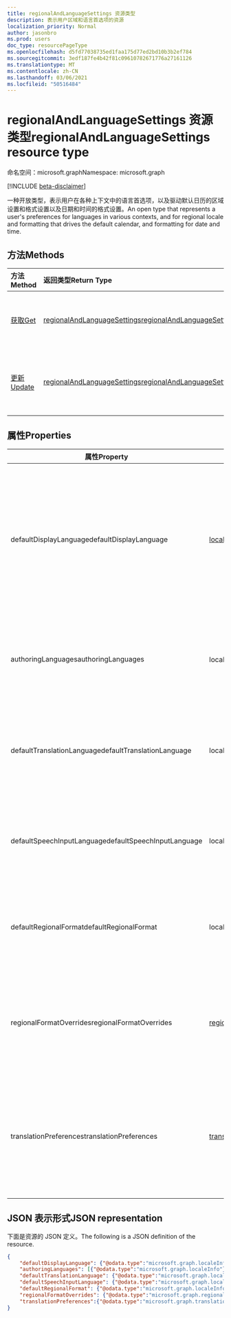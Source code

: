 ```yaml
---
title: regionalAndLanguageSettings 资源类型
description: 表示用户区域和语言首选项的资源
localization_priority: Normal
author: jasonbro
ms.prod: users
doc_type: resourcePageType
ms.openlocfilehash: d5fd77038735ed1faa175d77ed2bd10b3b2ef784
ms.sourcegitcommit: 3edf187fe4b42f81c09610782671776a27161126
ms.translationtype: MT
ms.contentlocale: zh-CN
ms.lasthandoff: 03/06/2021
ms.locfileid: "50516484"
---
```

# <a name="regionalandlanguagesettings-resource-type"></a><span data-ttu-id="3f9ab-103">regionalAndLanguageSettings 资源类型</span><span class="sxs-lookup"><span data-stu-id="3f9ab-103">regionalAndLanguageSettings resource type</span></span>

<span data-ttu-id="3f9ab-104">命名空间：microsoft.graph</span><span class="sxs-lookup"><span data-stu-id="3f9ab-104">Namespace: microsoft.graph</span></span>

[!INCLUDE [beta-disclaimer](../../includes/beta-disclaimer.md)]

<span data-ttu-id="3f9ab-105">一种开放类型，表示用户在各种上下文中的语言首选项，以及驱动默认日历的区域设置和格式设置以及日期和时间的格式设置。</span><span class="sxs-lookup"><span data-stu-id="3f9ab-105">An open type that represents a user's preferences for languages in various contexts, and for regional locale and formatting that drives the default calendar, and formatting for date and time.</span></span>

## <a name="methods"></a><span data-ttu-id="3f9ab-106">方法</span><span class="sxs-lookup"><span data-stu-id="3f9ab-106">Methods</span></span>

| <span data-ttu-id="3f9ab-107">方法</span><span class="sxs-lookup"><span data-stu-id="3f9ab-107">Method</span></span>                                                 | <span data-ttu-id="3f9ab-108">返回类型</span><span class="sxs-lookup"><span data-stu-id="3f9ab-108">Return Type</span></span>                                                   | <span data-ttu-id="3f9ab-109">说明</span><span class="sxs-lookup"><span data-stu-id="3f9ab-109">Description</span></span>                                                                                        |
|:-------------------------------------------------------|:--------------------------------------------------------------|:---------------------------------------------------------------------------------------------------|
| [<span data-ttu-id="3f9ab-110">获取</span><span class="sxs-lookup"><span data-stu-id="3f9ab-110">Get</span></span>](../api/regionalAndLanguageSettings-get.md)       | [<span data-ttu-id="3f9ab-111">regionalAndLanguageSettings</span><span class="sxs-lookup"><span data-stu-id="3f9ab-111">regionalAndLanguageSettings</span></span>](regionalAndLanguageSettings.md) | <span data-ttu-id="3f9ab-112">读取 **regionalAndLanguageSettings 对象** 的属性。</span><span class="sxs-lookup"><span data-stu-id="3f9ab-112">Read properties of a **regionalAndLanguageSettings** object.</span></span>                                       |
| [<span data-ttu-id="3f9ab-113">更新</span><span class="sxs-lookup"><span data-stu-id="3f9ab-113">Update</span></span>](../api/regionalandlanguagesettings-update.md) | [<span data-ttu-id="3f9ab-114">regionalAndLanguageSettings</span><span class="sxs-lookup"><span data-stu-id="3f9ab-114">regionalAndLanguageSettings</span></span>](regionalAndLanguageSettings.md) | <span data-ttu-id="3f9ab-115">为用户更新 **regionalAndLanguageSettings** 对象的所有属性或部分属性。</span><span class="sxs-lookup"><span data-stu-id="3f9ab-115">Update all or a subset of the properties of the **regionalAndLanguageSettings** object for a user.</span></span> |

## <a name="properties"></a><span data-ttu-id="3f9ab-116">属性</span><span class="sxs-lookup"><span data-stu-id="3f9ab-116">Properties</span></span>
| <span data-ttu-id="3f9ab-117">属性</span><span class="sxs-lookup"><span data-stu-id="3f9ab-117">Property</span></span>                   | <span data-ttu-id="3f9ab-118">类型</span><span class="sxs-lookup"><span data-stu-id="3f9ab-118">Type</span></span>                                                  | <span data-ttu-id="3f9ab-119">说明</span><span class="sxs-lookup"><span data-stu-id="3f9ab-119">Description</span></span>                                                                                                                                                         |
|----------------------------|-------------------------------------------------------|---------------------------------------------------------------------------------------------------------------------------------------------------------------------|
| <span data-ttu-id="3f9ab-120">defaultDisplayLanguage</span><span class="sxs-lookup"><span data-stu-id="3f9ab-120">defaultDisplayLanguage</span></span>     | [<span data-ttu-id="3f9ab-121">localeInfo</span><span class="sxs-lookup"><span data-stu-id="3f9ab-121">localeInfo</span></span>](localeinfo.md)                           | <span data-ttu-id="3f9ab-122">用户的首选用户界面语言 (菜单、按钮、功能区、警告消息) Microsoft Web 应用程序。</span><span class="sxs-lookup"><span data-stu-id="3f9ab-122">The  user's preferred user interface language (menus, buttons, ribbons, warning messages) for Microsoft web applications.</span></span><br><br><span data-ttu-id="3f9ab-123">默认返回。</span><span class="sxs-lookup"><span data-stu-id="3f9ab-123">Returned by default.</span></span> <span data-ttu-id="3f9ab-124">不可为空。</span><span class="sxs-lookup"><span data-stu-id="3f9ab-124">Not nullable.</span></span> |
| <span data-ttu-id="3f9ab-125">authoringLanguages</span><span class="sxs-lookup"><span data-stu-id="3f9ab-125">authoringLanguages</span></span>         | <span data-ttu-id="3f9ab-126">localeInfo 集合</span><span class="sxs-lookup"><span data-stu-id="3f9ab-126">localeInfo collection</span></span>                                 | <span data-ttu-id="3f9ab-127">用户读取和作者使用的语言的优先级列表。</span><span class="sxs-lookup"><span data-stu-id="3f9ab-127">Prioritized list of languages the user reads and authors in.</span></span><br><br><span data-ttu-id="3f9ab-128">默认返回。</span><span class="sxs-lookup"><span data-stu-id="3f9ab-128">Returned by default.</span></span> <span data-ttu-id="3f9ab-129">不可为空。</span><span class="sxs-lookup"><span data-stu-id="3f9ab-129">Not nullable.</span></span>                                                              |
| <span data-ttu-id="3f9ab-130">defaultTranslationLanguage</span><span class="sxs-lookup"><span data-stu-id="3f9ab-130">defaultTranslationLanguage</span></span> | <span data-ttu-id="3f9ab-131">localeInfo</span><span class="sxs-lookup"><span data-stu-id="3f9ab-131">localeInfo</span></span>                                            | <span data-ttu-id="3f9ab-132">用户期望将文档、电子邮件和邮件翻译为的语言。</span><span class="sxs-lookup"><span data-stu-id="3f9ab-132">The language a user expects to have documents, emails, and messages translated into.</span></span><br><br><span data-ttu-id="3f9ab-133">默认情况下返回。</span><span class="sxs-lookup"><span data-stu-id="3f9ab-133">Returned by default.</span></span>                                                    |
| <span data-ttu-id="3f9ab-134">defaultSpeechInputLanguage</span><span class="sxs-lookup"><span data-stu-id="3f9ab-134">defaultSpeechInputLanguage</span></span> | <span data-ttu-id="3f9ab-135">localeInfo</span><span class="sxs-lookup"><span data-stu-id="3f9ab-135">localeInfo</span></span>                                            | <span data-ttu-id="3f9ab-136">用户预期用作文本到语音方案输入的语言。</span><span class="sxs-lookup"><span data-stu-id="3f9ab-136">The language a user expected to use as input for text to speech scenarios.</span></span><br><br><span data-ttu-id="3f9ab-137">默认情况下返回。</span><span class="sxs-lookup"><span data-stu-id="3f9ab-137">Returned by default.</span></span>                                                              |
| <span data-ttu-id="3f9ab-138">defaultRegionalFormat</span><span class="sxs-lookup"><span data-stu-id="3f9ab-138">defaultRegionalFormat</span></span>      | <span data-ttu-id="3f9ab-139">localeInfo</span><span class="sxs-lookup"><span data-stu-id="3f9ab-139">localeInfo</span></span>                                            | <span data-ttu-id="3f9ab-140">驱动默认日期、时间和日历格式设置区域设置。</span><span class="sxs-lookup"><span data-stu-id="3f9ab-140">The locale that drives the default date, time, and calendar formatting.</span></span><br><br><span data-ttu-id="3f9ab-141">默认情况下返回。</span><span class="sxs-lookup"><span data-stu-id="3f9ab-141">Returned by default.</span></span>                                                                 |
| <span data-ttu-id="3f9ab-142">regionalFormatOverrides</span><span class="sxs-lookup"><span data-stu-id="3f9ab-142">regionalFormatOverrides</span></span>    | [<span data-ttu-id="3f9ab-143">regionalFormatOverrides</span><span class="sxs-lookup"><span data-stu-id="3f9ab-143">regionalFormatOverrides</span></span>](regionalformatoverrides.md) | <span data-ttu-id="3f9ab-144">允许用户使用特定于字段的格式替代其默认RegionalFormat。</span><span class="sxs-lookup"><span data-stu-id="3f9ab-144">Allows a user to override their defaultRegionalFormat with field specific formats.</span></span><br><br><span data-ttu-id="3f9ab-145">默认情况下返回。</span><span class="sxs-lookup"><span data-stu-id="3f9ab-145">Returned by default.</span></span>                                                      |
| <span data-ttu-id="3f9ab-146">translationPreferences</span><span class="sxs-lookup"><span data-stu-id="3f9ab-146">translationPreferences</span></span>     | [<span data-ttu-id="3f9ab-147">translationPreferences</span><span class="sxs-lookup"><span data-stu-id="3f9ab-147">translationPreferences</span></span>](translationPreferences.md)   | <span data-ttu-id="3f9ab-148">使用翻译的文档、电子邮件、邮件和网站时用户的首选设置。</span><span class="sxs-lookup"><span data-stu-id="3f9ab-148">The user's preferred settings when consuming translated documents, emails, messages, and websites.</span></span><br><br><span data-ttu-id="3f9ab-149">默认返回。</span><span class="sxs-lookup"><span data-stu-id="3f9ab-149">Returned by default.</span></span> <span data-ttu-id="3f9ab-150">不可为空。</span><span class="sxs-lookup"><span data-stu-id="3f9ab-150">Not nullable.</span></span>                                       |

## <a name="json-representation"></a><span data-ttu-id="3f9ab-151">JSON 表示形式</span><span class="sxs-lookup"><span data-stu-id="3f9ab-151">JSON representation</span></span>

<span data-ttu-id="3f9ab-152">下面是资源的 JSON 定义。</span><span class="sxs-lookup"><span data-stu-id="3f9ab-152">The following is a JSON definition of the resource.</span></span>

<!--{
  "blockType": "resource",
  "@odata.type": "microsoft.graph.regionalAndLanguageSettings"
} -->

```json
{
    "defaultDisplayLanguage": {"@odata.type":"microsoft.graph.localeInfo"},
    "authoringLanguages": [{"@odata.type":"microsoft.graph.localeInfo"}],
    "defaultTranslationLanguage": {"@odata.type":"microsoft.graph.localeInfo"},
    "defaultSpeechInputLanguage": {"@odata.type":"microsoft.graph.localeInfo"},
    "defaultRegionalFormat": {"@odata.type":"microsoft.graph.localeInfo"},
    "regionalFormatOverrides": {"@odata.type":"microsoft.graph.regionalFormatOverrides"},
    "translationPreferences":{"@odata.type":"microsoft.graph.translationPreferences"}
}
```
<!-- {
  "type": "#page.annotation",
  "description": "regionalAndLanguageSettings resource",
  "keywords": "",
  "section": "documentation",
  "tocPath": ""
}-->


